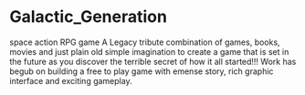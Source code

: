 # Galactic_Generation
space action RPG game
A Legacy tribute combination of games, books, movies and just plain old simple imagination to create a game that is set in the future as you discover the terrible secret of how it all started!!!  Work has begub on building a free to play game with emense story, rich graphic interface  and exciting gameplay.

